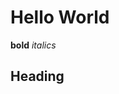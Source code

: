 # Hello World

**bold**
*italics*
## Heading
<!--stackedit_data:
eyJoaXN0b3J5IjpbMjg0NjI0NzNdfQ==
-->